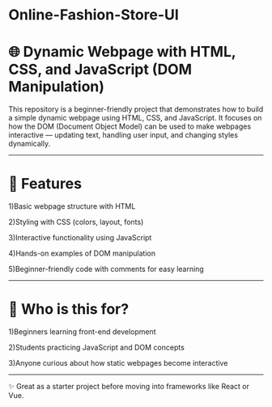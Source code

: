 # Online-Fashion-Store-UI

# **🌐 Dynamic Webpage with HTML, CSS, and JavaScript (DOM Manipulation)**

This repository is a beginner-friendly project that demonstrates how to build a simple dynamic webpage using HTML, CSS, and JavaScript.
It focuses on how the DOM (Document Object Model) can be used to make webpages interactive — updating text, handling user input, and changing styles dynamically.

-----------------------------------------------------------------------------------------------------------------------------

# **🚀 Features**

1)Basic webpage structure with HTML

2)Styling with CSS (colors, layout, fonts)

3)Interactive functionality using JavaScript

4)Hands-on examples of DOM manipulation

5)Beginner-friendly code with comments for easy learning

-----------------------------------------------------------------------------------------------------------------------------

# **🎯 Who is this for?**

1)Beginners learning front-end development

2)Students practicing JavaScript and DOM concepts

3)Anyone curious about how static webpages become interactive

----------------------------------------------------------------------------------------------------------------------------

✨ Great as a starter project before moving into frameworks like React or Vue.
